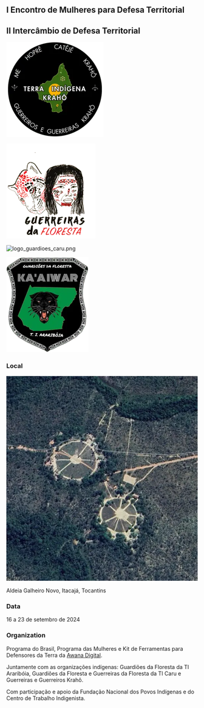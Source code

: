 
## I Encontro de Mulheres para Defesa Territorial


## II Intercâmbio de Defesa Territorial


![logo_kraho.png](content/images/eventinformation_0.png)


![logo_guerreiras.png](content/images/eventinformation_1.png)


![logo_guardioes_caru.png](https://prod-files-secure.s3.us-west-2.amazonaws.com/e294c517-062c-4d9d-9b6a-e105c195d06a/39c15d18-fde3-4435-bd2b-b7f663165bbc/logo_guardioes_caru.png?X-Amz-Algorithm=AWS4-HMAC-SHA256&X-Amz-Content-Sha256=UNSIGNED-PAYLOAD&X-Amz-Credential=AKIAT73L2G45HZZMZUHI%2F20241015%2Fus-west-2%2Fs3%2Faws4_request&X-Amz-Date=20241015T220527Z&X-Amz-Expires=3600&X-Amz-Signature=c11d4342cefac8e094972116435a01c837d5defa69316dfe537e15bd59130ed3&X-Amz-SignedHeaders=host&x-id=GetObject)


![kaaiwar.png](content/images/eventinformation_3.png)


### Local


![aldeia_kraho.jpg](content/images/eventinformation_4.jpg)


Aldeia Galheiro Novo, Itacajá, Tocantins


### Data


16 a 23 de setembro de 2024


### Organization


Programa do Brasil, Programa das Mulheres e Kit de Ferramentas para Defensores da Terra da [Awana Digital](https://awana.digital/).


Juntamente com as organizações indígenas: Guardiões da Floresta da TI Araribóia, Guardiões da Floresta e Guerreiras da Floresta da TI Caru e Guerreiras e Guerreiros Krahô.


Com participação e apoio da Fundação Nacional dos Povos Indígenas e do Centro de Trabalho Indigenista.

